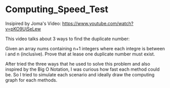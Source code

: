 # Computing_Speed_Test

Insipired by Joma's Video: https://www.youtube.com/watch?v=pKO9UjSeLew

This video talks about 3 ways to find the duplicate number:

Given an array nums containing n+1 integers where each integre is between i and n (inclusive). Prove that at lease one duplicate number
must exist.

After tried the three ways that he used to solve this problem and also inspired by the Big O Notation, I was curious how fast each method could be. So I
tried to simulate each scenario and ideally draw the computing graph for each methods.
